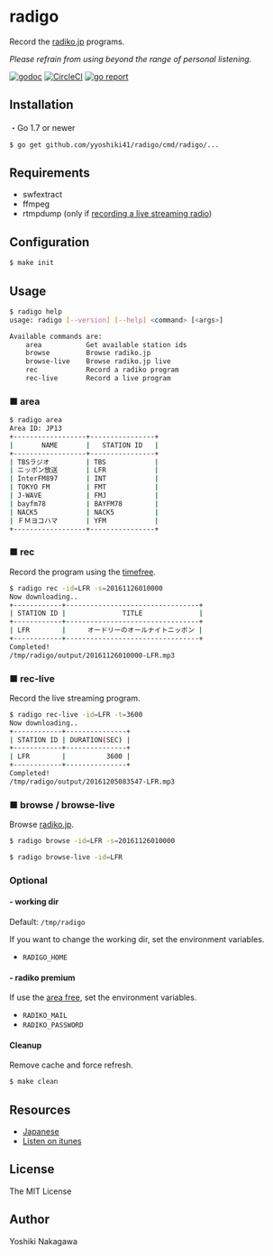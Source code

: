 # radigo

Record the [radiko.jp](http://radiko.jp/) programs.

_Please refrain from using beyond the range of personal listening._

[![godoc](https://godoc.org/github.com/yyoshiki41/radigo?status.svg)](https://godoc.org/github.com/yyoshiki41/radigo)
[![CircleCI](https://circleci.com/gh/yyoshiki41/radigo.svg?style=svg)](https://circleci.com/gh/yyoshiki41/radigo)
[![go report](https://goreportcard.com/badge/github.com/yyoshiki41/radigo)](https://goreportcard.com/report/github.com/yyoshiki41/radigo)

## Installation

・Go 1.7 or newer

```bash
$ go get github.com/yyoshiki41/radigo/cmd/radigo/...
```

## Requirements

- swfextract
- ffmpeg
- rtmpdump (only if [recording a live streaming radio](#-rec-live))

## Configuration

```bash
$ make init
```

## Usage

```bash
$ radigo help
usage: radigo [--version] [--help] <command> [<args>]

Available commands are:
    area           Get available station ids
    browse         Browse radiko.jp
    browse-live    Browse radiko.jp live
    rec            Record a radiko program
    rec-live       Record a live program
```

### ■ area

```bash
$ radigo area
Area ID: JP13
+------------------+----------------+
|       NAME       |   STATION ID   |
+------------------+----------------+
| TBSラジオ         | TBS            |
| ニッポン放送       | LFR            |
| InterFM897       | INT            |
| TOKYO FM         | FMT            |
| J-WAVE           | FMJ            |
| bayfm78          | BAYFM78        |
| NACK5            | NACK5          |
| ＦＭヨコハマ       | YFM            |
+------------------+----------------+
```

### ■ rec

Record the program using the [timefree](http://radiko.jp/#!/fun/timeshift).

```bash
$ radigo rec -id=LFR -s=20161126010000
Now downloading..
+------------+---------------------------------+
| STATION ID |              TITLE              |
+------------+---------------------------------+
| LFR        |　　  オードリーのオールナイトニッポン |
+------------+---------------------------------+
Completed!
/tmp/radigo/output/20161126010000-LFR.mp3
```

### ■ rec-live

Record the live streaming program.

```bash
$ radigo rec-live -id=LFR -t=3600
Now downloading..
+------------+---------------+
| STATION ID | DURATION(SEC) |
+------------+---------------+
| LFR        |          3600 |
+------------+---------------+
Completed!
/tmp/radigo/output/20161205083547-LFR.mp3
```

### ■ browse / browse-live

Browse [radiko.jp](http://radiko.jp/).

```bash
$ radigo browse -id=LFR -s=20161126010000
```

```bash
$ radigo browse-live -id=LFR
```

### Optional

#### - working dir

Default: `/tmp/radigo`

If you want to change the working dir, set the environment variables.

- `RADIGO_HOME`

#### - radiko premium

If use the [area free](http://radiko.jp/rg/premium/), set the environment variables.

- `RADIKO_MAIL`
- `RADIKO_PASSWORD`

#### Cleanup

Remove cache and force refresh.

```bash
$ make clean
```

## Resources

- [Japanese](http://qiita.com/yyoshiki41/items/f81442d7dc2d0ddcf15b)
- [Listen on itunes](http://esola.co/posts/2017/aac-profile/)

## License 

The MIT License

## Author

Yoshiki Nakagawa
